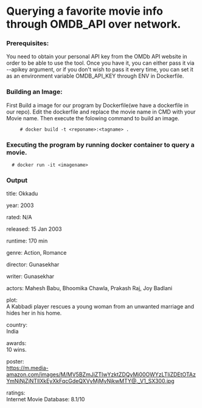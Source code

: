
# Querying a favorite movie info through OMDB_API over network.


### Prerequisites:
You need to obtain your personal API key from the OMDb API website in order to be able to use the tool. Once you have it, you can either pass it via --apikey argument, or if you don't wish to pass it every time, you can set it as an environment variable OMDB_API_KEY through ENV in Dockerfile.



### Building an Image:
First Build a image for our program by Dockerfile(we have a dockerfile in our repo). Edit the dockerfile and replace the movie name in CMD with your Movie name. Then execute the folowing command to build an image.

         # docker build -t <reponame>:<tagname> .
         
         
###  Executing the program by running docker container to query a movie.        
         
      # docker run -it <imagename>
      
      
      
### Output

title:
Okkadu

year:
2003

rated:
N/A

released:
15 Jan 2003

runtime:
170 min

genre:
Action, Romance

director:
Gunasekhar

writer:
Gunasekhar

actors:
Mahesh Babu, Bhoomika Chawla, Prakash Raj, Joy Badlani

plot:                                                                                                                                                                                    
A Kabbadi player rescues a young woman from an unwanted marriage and hides her in his home.                                                                                               
                                                                                                                                                                                                                                                                                                                        
country:                                                                                                                                                                                  
India                                                                                                                                                                                     
                                                                                                                                                                                          
                                                                                                                                                                                          
awards:                                                                                                                                                                                   
10 wins.                                                                                                                                                                                  
                                                                                                                                                                                          
                                                                                                                                                                                          
poster:                                                                                                                                                                                   
https://m.media-amazon.com/images/M/MV5BZmJiZTIwYzktZDQyMi00OWYzLTliZDEtOTAzYmNjNjZjNTllXkEyXkFqcGdeQXVyMjMyNjkwMTY@._V1_SX300.jpg                                                        
                                                                                                                                                                                          
                                                                                                                                                                                          
ratings:                                                                                                                                                                                  
  Internet Movie Database: 8.1/10
   

